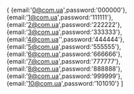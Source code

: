 {
    {email:'0@com.ua',password:'000000'},
    {email:'1@com.ua',password:'111111'},
    {email:'2@com.ua',password:'222222'},
    {email:'3@com.ua',password:'333333'},
    {email:'4@com.ua'',password:'444444'},
    {email:'5@com.ua',password:'555555'},
    {email:'6@com.ua',password:'666666'},
    {email:'7@com.ua',password:'777777'},
    {email:'8@com.ua',password:'888888'},
    {email:'9@com.ua',password:'999999'},
    {email:'10@com.ua',password:'101010'}
]